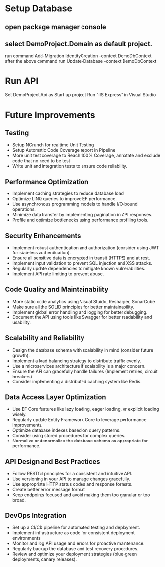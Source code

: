 # Setup  Database
## open package manager console
## select DemoProject.Domain as default project.

run command Add-Migration IdentityCreation -context DemoDbContext
after the above command run Update-Database -context DemoDbContext

# Run API
Set DemoProject.Api as Start up project
Run "IIS Express" in Visual Studio


# Future Improvements

## Testing
* Setup NCrunch for realtime Unit Testing
* Setup Automatic Code Coverage report in Pipeline
* More unit test coverage to Reach 100% Coverage, annotate and exclude code that no need to be test
* Write unit and integration tests to ensure code reliability.


## Performance Optimization

* Implement caching strategies to reduce database load.
* Optimize LINQ queries to improve EF performance.
* Use asynchronous programming models to handle I/O-bound operations.
* Minimize data transfer by implementing pagination in API responses.
* Profile and optimize bottlenecks using performance profiling tools.


## Security Enhancements

* Implement robust authentication and authorization (consider using JWT for stateless authentication).
* Ensure all sensitive data is encrypted in transit (HTTPS) and at rest.
* Implement input validation to prevent SQL injection and XSS attacks.
* Regularly update dependencies to mitigate known vulnerabilities.
* Implement API rate limiting to prevent abuse.

## Code Quality and Maintainability

* More static code analytics using Visual Stuido, Resharper, SonarCube
* Make sure all the SOLID principles for better maintainability.
* Implement global error handling and logging for better debugging.
* Document the API using tools like Swagger for better readability and usability.

## Scalability and Reliability

* Design the database schema with scalability in mind (consider future growth).
* Implement a load balancing strategy to distribute traffic evenly.
* Use a microservices architecture if scalability is a major concern.
* Ensure the API can gracefully handle failures (Implement retries, circuit breakers).
* Consider implementing a distributed caching system like Redis.

## Data Access Layer Optimization

* Use EF Core features like lazy loading, eager loading, or explicit loading wisely.
* Regularly update Entity Framework Core to leverage performance improvements.
* Optimize database indexes based on query patterns.
* Consider using stored procedures for complex queries.
* Normalize or denormalize the database schema as appropriate for performance.


## API Design and Best Practices

* Follow RESTful principles for a consistent and intuitive API.
* Use versioning in your API to manage changes gracefully.
* Use appropriate HTTP status codes and response formats.
* Create better error message format
* Keep endpoints focused and avoid making them too granular or too broad.


## DevOps Integration

* Set up a CI/CD pipeline for automated testing and deployment.
* Implement infrastructure as code for consistent deployment environments.
* Monitor and log API usage and errors for proactive maintenance.
* Regularly backup the database and test recovery procedures.
* Review and optimize your deployment strategies (blue-green deployments, canary releases).
